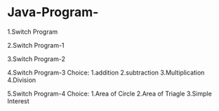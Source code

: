 # Java-Program-

1.Switch Program

2.Switch Program-1

3.Switch Program-2

4.Switch Program-3
Choice:
1.addition
2.subtraction
3.Multiplication
4.Division

5.Switch Program-4
Choice:
1.Area of Circle
2.Area of Triagle
3.Simple Interest


